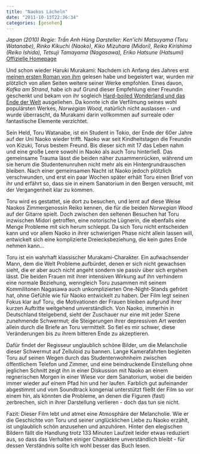 ```yaml
---
title: "Naokos Lächeln"
date: "2011-10-13T22:36:34"
categories: [gesehen]
---
```


*Japan (2010)
Regie: Trần Anh Hùng
Darsteller: Ken’ichi Matsuyama (Toru Watanabe), Rinko Kikuchi (Naoko), Kiko Mizuhara (Midori), Reika Kirishima (Reiko Ishida), Tetsuji Tamayama (Nagasawa), Eriko Hatsune (Hatsumi)*
[Offizielle Homepage](http://naoko.pandorafilm.de/)

Und schon wieder Haruki Murakami: Nachdem ich Anfang des Jahres erst [meinen ersten Roman von ihm](/2011/02/04/1q84/) gelesen habe und begeistert war, wurden mir plötzlich von allen Seiten weitere seiner Werke empfohlen. Eines davon, *Kafka am Strand*, habe ich auf Grund dieser Empfehlung einer Freundin geschenkt und bekam von ihr sogleich [Hard-boiled Wonderland und das Ende der Welt](/2011/07/12/hard-boiled-wonderland-und-das-ende-der-welt/) ausgeliehen. Da konnte ich die Verfilmung seines wohl populärsten Werkes, *Norwegian Wood*, natürlich nicht auslassen - und wurde überrascht, da Murakami darin vollkommen auf surreale oder fantastische Elemente verzichtet.

Sein Held, Toru Watanabe, ist ein Student in Tokio, der Ende der 60er Jahre auf der Uni Naoko wieder trifft. Naoko war seit Kindheitstagen die Freundin von Kizuki, Torus bestem Freund. Bis dieser sich mit 17 das Leben nahm und eine große Leere sowohl in Naoko als auch Toru hinterließ. Das gemeinsame Trauma lässt die beiden näher zusammenrücken, während um sie herum die Studentenunruhen nicht mehr als ein Hintergrundrauschen bleiben. Nach einer gemeinsamen Nacht ist Naoko jedoch plötzlich verschwunden, und erst ein paar Wochen später erhält Toru einen Brief von ihr und erfährt so, dass sie in einem Sanatorium in den Bergen versucht, mit der Vergangenheit klar zu kommen.

Toru wird es gestattet, sie dort zu besuchen, und lernt auf diese Weise Naokos Zimmergenossin Reiko kennen, die für die beiden *Norwegian Wood* auf der Gitarre spielt. Doch zwischen den seltenen Besuchen hat Toru inzwischen Midori getroffen, eine notorische Lügnerin, die ebenfalls eine Menge Probleme mit sich herum schleppt. Da sich Toru nicht entscheiden kann und vor allem Naoko in ihrer schwierigen Phase nicht allein lassen will, entwickelt sich eine komplizierte Dreiecksbeziehung, die kein gutes Ende nehmen kann...

Toru ist ein wahrhaft klassischer Murakami-Charakter. Ein aufwachsender Mann, dem die Welt Probleme aufbürdet, denen er sich nicht gewachsen sieht, die er aber auch nicht angeht sondern sie passiv über sich ergehen lässt. Die beiden Frauen mit ihrer intensiven Wirkung auf ihn verhindern eine normale Beziehung, wenngleich Toru zusammen mit seinem Kommilitonen Nagasawa auch unkomplizierten One-Night-Stands gefrönt hat, ohne Gefühle wie für Naoko entwickelt zu haben. Der Film legt seinen Fokus klar auf Toru, die Motivationen der Frauen bleiben aufgrund ihrer kurzen Auftritte weitgehend unverständlich. Von Naoko, immerhin in Deutschland titelgebend, sieht der Zuschauer nur eine mit jeder Szene zunehmende Schwermut; die Steigerungen ihrer depressiven Art werden allein durch die Briefe an Toru vermittelt. So fiel es mir schwer, diese Veränderungen bis zu ihrem bitteren Ende zu akzeptieren.

Dafür findet der Regisseur unglaublich schöne Bilder, um die Melancholie dieser Schwermut auf Zelluloid zu bannen. Lange Kamerafahrten begleiten Toru auf seinen Wegen durch das Studentenwohnheim zwischen öffentlichem Telefon und Zimmer, und eine beindruckende Einstellung ohne jeglichen Schnitt zeigt ihn in einer Diskussion mit Naoko an einem regnerischen Morgen in einer Wiese vor dem Sanatorium, wobei die beiden immer wieder auf einem Pfad hin und her laufen. Farblich gut aufeinander abgestimmt und vom Soundtrack kongenial unterstützt fließt der Film so vor einem hin, als könnten die Probleme, an denen die Figuren (fast) zerbrechen, sich in ihrer Darstellung verlieren - doch das tun sie nicht.

Fazit: Dieser Film lebt und atmet eine Atmosphäre der Melancholie. Wie er die Geschichte von Toru und seiner unglücklichen Liebe zu Naoko erzählt, ist unglaublich schön anzusehen und anzuhören. Hinter den elegischen Bildern fällt die Handlung trotz 133 Minuten Laufzeit leider etwas reduziert aus, so dass das Verhalten einiger Charaktere unverständlich bleibt - für dessen Verständnis sollte ich wohl besser das Buch lesen.
